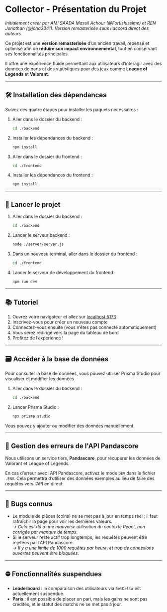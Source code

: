 
# Collector - Présentation du Projet

*Initialement créer par AMI SAADA Massil Achour (@Fortishissime) et REN Jonathan (@jona3341). Version remasterisée sous l'accord direct des auteurs*

Ce projet est une **version remasterisée** d’un ancien travail, repensé et optimisé afin de **réduire son impact environnemental**, tout en conservant ses fonctionnalités principales.

Il offre une expérience fluide permettant aux utilisateurs d’interagir avec des données de paris et des statistiques pour des jeux comme **League of Legends** et **Valorant**.

---

## 🛠️ Installation des dépendances

Suivez ces quatre étapes pour installer les paquets nécessaires :

1. Aller dans le dossier du backend :
   ```bash
   cd ./backend 
   ```
2. Installer les dépendances du backend :
   ```bash
   npm install
   ```
3. Aller dans le dossier du frontend :
   ```bash
   cd ./frontend 
   ```
4. Installer les dépendances du frontend :
   ```bash
   npm install
   ```

---

## 🚀 Lancer le projet

1. Aller dans le dossier du backend :
   ```bash
   cd ./backend
   ```
2. Lancer le serveur backend :
   ```bash
   node ./server/server.js
   ```
3. Dans un nouveau terminal, aller dans le dossier du frontend :
   ```bash
   cd ./frontend
   ```
4. Lancer le serveur de développement du frontend :
   ```bash
   npm run dev
   ```

---

## 📚 Tutoriel

1. Ouvrez votre navigateur et allez sur [localhost:5173](http://localhost:5173)
2. Inscrivez-vous pour créer un nouveau compte
3. Connectez-vous ensuite (vous n’êtes pas connecté automatiquement)
4. Vous serez redirigé vers la page du tableau de bord
5. Profitez de l’expérience !

---

## 🗃️ Accéder à la base de données

Pour consulter la base de données, vous pouvez utiliser Prisma Studio pour visualiser et modifier les données.

1. Aller dans le dossier du backend :
   ```bash
   cd ./backend
   ```
2. Lancer Prisma Studio :
   ```bash
   npx prisma studio
   ```

Vous pouvez y ajouter ou modifier des données manuellement.

---

## 🔌 Gestion des erreurs de l'API Pandascore

Nous utilisons un service tiers, **Pandascore**, pour récupérer les données de Valorant et League of Legends.

En cas d’erreur avec l’API Pandascore, activez le mode `DEV` dans le fichier `.ENV`. Cela permettra d’utiliser des données exemples au lieu de faire des requêtes vers l’API en direct.

---

## 🐛 Bugs connus

- Le module de pièces (coins) ne se met pas à jour en temps réel ; il faut rafraîchir la page pour voir les dernières valeurs.  
  _→ Cela est dû à une mauvaise utilisation du contexte React, non corrigée par manque de temps._
- Si le serveur reste actif trop longtemps, les requêtes peuvent être rejetées par l’API Pandascore.  
  _→ Il y a une limite de 1000 requêtes par heure, et trop de connexions ouvertes peuvent être bloquées._

---

## ⛔ Fonctionnalités suspendues

- **Leaderboard** : la comparaison des utilisateurs via `BetDelta` est actuellement suspendue.
- **Paris** : il est possible de placer un pari, mais les gains ne sont pas crédités, et le statut des matchs ne se met pas à jour.
